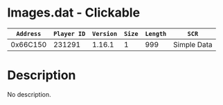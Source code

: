 # Images.dat - Clickable

| `Address` | `Player ID` | `Version` | `Size` | `Length` | `SCR` |
| ---------- | ----------- | --------- | ------ | -------- | ---- |
| 0x66C150 | 231291 | 1.16.1 | 1 | 999 | Simple Data |

# Description

No description.